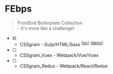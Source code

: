 # FEbps

> FrontEnd Boilerplate Collection<br>
> \- It's more like a challenge!

- [x] - CSSgram - Gulp/HTML/Sass <sup>[[src]][CSSgram_src]</sup> <sup>[[demo]][CSSgram_demo]</sup>
- [ ] - CSSgram_Vuex - Webpack/Vue/Vuex
- [ ] - CSSgram_Redux - Webpack/React/Redux

[CSSgram_src]: https://github.com/fritx/FEbps/blob/dev/CSSgram/
[CSSgram_demo]: http://fritx.github.io/FEbps/CSSgram/
